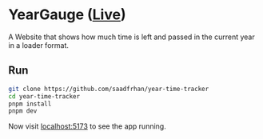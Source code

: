 # YearGauge ([Live](https://yeargauge.com))

A Website that shows how much time is left and passed in the current year in a loader format.

## Run

```bash
git clone https://github.com/saadfrhan/year-time-tracker
cd year-time-tracker
pnpm install
pnpm dev
```

Now visit [localhost:5173](http://localhost:5173) to see the app running.
